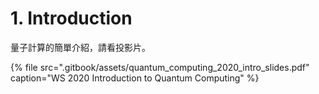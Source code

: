 # 1. Introduction

量子計算的簡單介紹，請看投影片。

{% file src=".gitbook/assets/quantum\_computing\_2020\_intro\_slides.pdf" caption="WS 2020 Introduction to Quantum Computing" %}



